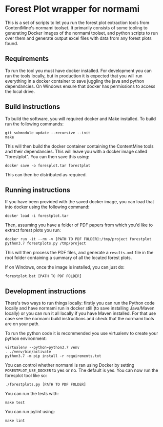 Forest Plot wrapper for normami
================================

This is a set of scripts to let you run the forest plot extraction tools from ContentMine's normami toolset. It primarily consists of some tooling to generating Docker images of the normami toolset, and python scripts to run over them and generate output excel files with data from any forest plots found.

Requirements
------------

To run the tool you must have docker installed. For development you can run the tools locally, but in production it is expected that you will run everything in a docker container to save juggling the java and python dependancies. On Windows ensure that docker has permissions to access the local drive.


Build instructions
------------------

To build the software, you will required docker and Make installed. To build run the following commands:

    git submodule update --recursive --init
    make

This will then build the docker container containing the ContentMine tools and their dependancies. This will leave you with a docker image called "forestplot". You can then save this using:

    docker save -o foresplot.tar forestplot

This can then be distributed as required.


Running instructions
---------------------

If you have been provided with the saved docker image, you can load that into docker using the following command:

    docker load -i forestplot.tar

Then, assuming you have a folder of PDF papers from which you'd like to extract forest plots you run:

    docker run -it --rm -v [PATH TO PDF FOLDER]:/tmp/project forestplot python3.7 forestplots.py /tmp/project

This will then process the PDF files, and generate a `results.xml` file in the root folder containing a summary of all the located forest plots.

If on Windows, once the image is installed, you can just do:

    forestplot.bat [PATH TO PDF FOLDER]


Development instructions
-----------------------

There's two ways to run things locally: firstly you can run the Python code locally and have normami run in docker still (to save installing Java/Maven locally) or you can run it all locally if you have Maven installed. For that use case see the normami build instructions and check that the normami tools are on your path.

To run the python code it is recommended you use virtualenv to create your python environment:

    virtualenv --python=python3.7 venv
    . ./venv/bin/activate
    python3.7 -m pip install -r requirements.txt

You can control whether normami is ran using Docker by setting `FORESTPLOT_USE_DOCKER` to yes or no. The default is yes. You can now run the foresplot tool like so:

    ./forestplots.py [PATH TO PDF FOLDER]

You can run the tests with:

    make test

You can run pylint using:

    make lint
